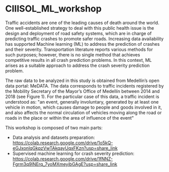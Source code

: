 # CIIISOL_ML_workshop

Traffic accidents are one of the leading causes of death around the world. One well-established strategy to deal with this public health issue is the design and deployment of road safety systems, which are in charge of predicting traffic crashes to promote safer roads. Increasing data availability has supported Machine learning (ML) to address the prediction of crashes and their severity. Transportation literature reports various methods for such purposes; however, there is no single method that achieves competitive results in all crash prediction problems. In this context, ML arises as a suitable approach to address the crash severity prediction problem.

The raw data to be analyzed in this study is obtained from Medellín’s open data portal: MeDATA. The data corresponds to traffic incidents registered by the Mobility Secretary of the Mayor’s Office of Medellín between 2014 and 2018 (see Figure 1). For the particular case of this data, a traffic incident is understood as: "an event, generally involuntary, generated by at least one vehicle in motion, which causes damage to people and goods involved in it, and also affects the normal circulation of vehicles moving along the road or roads in the place or within the area of influence of the event"

This workshop is composed of two main parts:

* Data analysis and datasets preparation: https://colab.research.google.com/drive/1o5kQ-eGJxonlqGkpzVwTAkqayUqxFKzn?usp=share_link
* Supervised machine learning for crash severity prediction: https://colab.research.google.com/drive/1fNNZ-Fgrm3q9lNErq_7yoMXmeyibGAgE?usp=share_link
